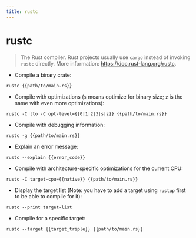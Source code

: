 ```yaml
---
title: rustc
---
```

# rustc

> The Rust compiler.
> Rust projects usually use `cargo` instead of invoking `rustc` directly.
> More information: <https://doc.rust-lang.org/rustc>.

- Compile a binary crate:

`rustc {{path/to/main.rs}}`

- Compile with optimizations (`s` means optimize for binary size; `z` is the same with even more optimizations):

`rustc -C lto -C opt-level={{0|1|2|3|s|z}} {{path/to/main.rs}}`

- Compile with debugging information:

`rustc -g {{path/to/main.rs}}`

- Explain an error message:

`rustc --explain {{error_code}}`

- Compile with architecture-specific optimizations for the current CPU:

`rustc -C target-cpu={{native}} {{path/to/main.rs}}`

- Display the target list (Note: you have to add a target using `rustup` first to be able to compile for it):

`rustc --print target-list`

- Compile for a specific target:

`rustc --target {{target_triple}} {{path/to/main.rs}}`
